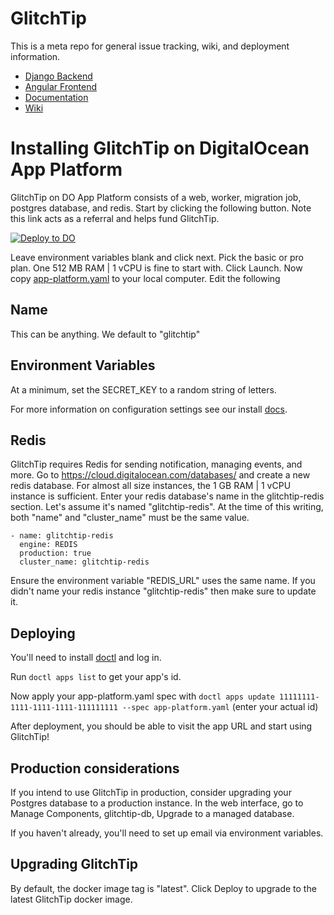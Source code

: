 # GlitchTip

This is a meta repo for general issue tracking, wiki, and deployment information.

- [Django Backend](https://gitlab.com/glitchtip/glitchtip-backend)
- [Angular Frontend](https://gitlab.com/glitchtip/glitchtip-frontend)
- [Documentation](https://glitchtip.com/documentation)
- [Wiki](https://gitlab.com/glitchtip/glitchtip/-/wikis/home) 

# Installing GlitchTip on DigitalOcean App Platform

GlitchTip on DO App Platform consists of a web, worker, migration job, postgres database, and redis. Start by clicking the following button. Note this link acts as a referral and helps fund GlitchTip.

[![Deploy to DO](https://www.deploytodo.com/do-btn-blue.svg)](https://cloud.digitalocean.com/apps/new?repo=https://gitlab.com/glitchtip/glitchtip-app/tree/master&refcode=7e90b8fb37f8)

Leave environment variables blank and click next. Pick the basic or pro plan. One 512 MB RAM | 1 vCPU is fine to start with. Click Launch. Now copy [app-platform.yaml](app-platform.yaml) to your local computer. Edit the following

## Name

This can be anything. We default to "glitchtip"

## Environment Variables

At a minimum, set the SECRET_KEY to a random string of letters.

For more information on configuration settings see our install [docs](https://glitchtip.com/documentation/install#Configuration).

## Redis

GlitchTip requires Redis for sending notification, managing events, and more. Go to https://cloud.digitalocean.com/databases/ and create a new redis database. For almost all size instances, the 1 GB RAM | 1 vCPU instance is sufficient. Enter your redis database's name in the glitchtip-redis section. Let's assume it's named "glitchtip-redis". At the time of this writing, both "name" and "cluster_name" must be the same value. 

```
- name: glitchtip-redis
  engine: REDIS
  production: true
  cluster_name: glitchtip-redis
```

Ensure the environment variable "REDIS_URL" uses the same name. If you didn't name your redis instance "glitchtip-redis" then make sure to update it.

## Deploying

You'll need to install [doctl](https://www.digitalocean.com/docs/apis-clis/doctl/how-to/install/) and log in. 

Run `doctl apps list` to get your app's id.

Now apply your app-platform.yaml spec with `doctl apps update 11111111-1111-1111-1111-111111111 --spec app-platform.yaml` (enter your actual id)

After deployment, you should be able to visit the app URL and start using GlitchTip!

## Production considerations

If you intend to use GlitchTip in production, consider upgrading your Postgres database to a production instance. In the web interface, go to Manage Components, glitchtip-db, Upgrade to a managed database.

If you haven't already, you'll need to set up email via environment variables. 

## Upgrading GlitchTip

By default, the docker image tag is "latest". Click Deploy to upgrade to the latest GlitchTip docker image.
